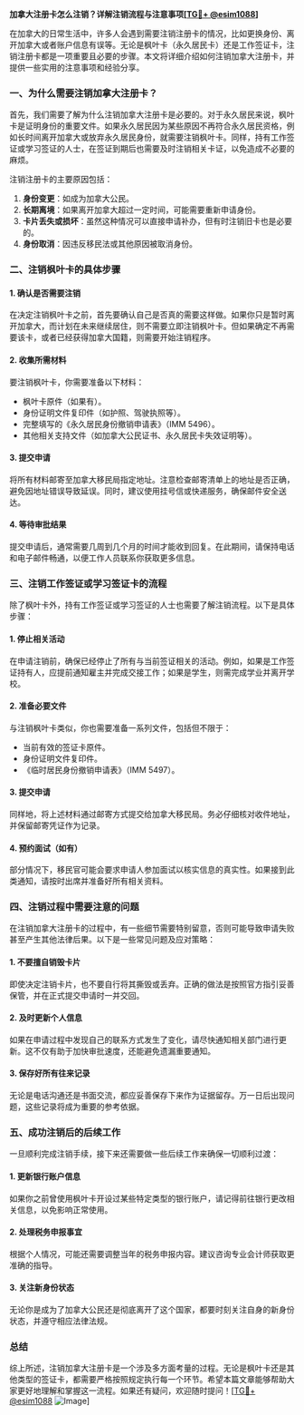 **加拿大注册卡怎么注销？详解注销流程与注意事项[[TG💪+ @esim1088](https://t.me/s/esim1088)]**

在加拿大的日常生活中，许多人会遇到需要注销注册卡的情况，比如更换身份、离开加拿大或者账户信息有误等。无论是枫叶卡（永久居民卡）还是工作签证卡，注销注册卡都是一项重要且必要的步骤。本文将详细介绍如何注销加拿大注册卡，并提供一些实用的注意事项和经验分享。

### 一、为什么需要注销加拿大注册卡？

首先，我们需要了解为什么注销加拿大注册卡是必要的。对于永久居民来说，枫叶卡是证明身份的重要文件。如果永久居民因为某些原因不再符合永久居民资格，例如长时间离开加拿大或放弃永久居民身份，就需要注销枫叶卡。同样，持有工作签证或学习签证的人士，在签证到期后也需要及时注销相关卡证，以免造成不必要的麻烦。

注销注册卡的主要原因包括：
1. **身份变更**：如成为加拿大公民。
2. **长期离境**：如果离开加拿大超过一定时间，可能需要重新申请身份。
3. **卡片丢失或损坏**：虽然这种情况可以直接申请补办，但有时注销旧卡也是必要的。
4. **身份取消**：因违反移民法或其他原因被取消身份。

### 二、注销枫叶卡的具体步骤

#### 1. 确认是否需要注销
在决定注销枫叶卡之前，首先要确认自己是否真的需要这样做。如果你只是暂时离开加拿大，而计划在未来继续居住，则不需要立即注销枫叶卡。但如果确定不再需要该卡，或者已经获得加拿大国籍，则需要开始注销程序。

#### 2. 收集所需材料
要注销枫叶卡，你需要准备以下材料：
- 枫叶卡原件（如果有）。
- 身份证明文件复印件（如护照、驾驶执照等）。
- 完整填写的《永久居民身份撤销申请表》（IMM 5496）。
- 其他相关支持文件（如加拿大公民证书、永久居民卡失效证明等）。

#### 3. 提交申请
将所有材料邮寄至加拿大移民局指定地址。注意检查邮寄清单上的地址是否正确，避免因地址错误导致延误。同时，建议使用挂号信或快递服务，确保邮件安全送达。

#### 4. 等待审批结果
提交申请后，通常需要几周到几个月的时间才能收到回复。在此期间，请保持电话和电子邮件畅通，以便工作人员联系你获取更多信息。

### 三、注销工作签证或学习签证卡的流程

除了枫叶卡外，持有工作签证或学习签证的人士也需要了解注销流程。以下是具体步骤：

#### 1. 停止相关活动
在申请注销前，确保已经停止了所有与当前签证相关的活动。例如，如果是工作签证持有人，应提前通知雇主并完成交接工作；如果是学生，则需完成学业并离开学校。

#### 2. 准备必要文件
与注销枫叶卡类似，你也需要准备一系列文件，包括但不限于：
- 当前有效的签证卡原件。
- 身份证明文件复印件。
- 《临时居民身份撤销申请表》（IMM 5497）。

#### 3. 提交申请
同样地，将上述材料通过邮寄方式提交给加拿大移民局。务必仔细核对收件地址，并保留邮寄凭证作为记录。

#### 4. 预约面试（如有）
部分情况下，移民官可能会要求申请人参加面试以核实信息的真实性。如果接到此类通知，请按时出席并准备好所有相关资料。

### 四、注销过程中需要注意的问题

在注销加拿大注册卡的过程中，有一些细节需要特别留意，否则可能导致申请失败甚至产生其他法律后果。以下是一些常见问题及应对策略：

#### 1. 不要擅自销毁卡片
即使决定注销卡片，也不要自行将其撕毁或丢弃。正确的做法是按照官方指引妥善保管，并在正式提交申请时一并交回。

#### 2. 及时更新个人信息
如果在申请过程中发现自己的联系方式发生了变化，请尽快通知相关部门进行更新。这不仅有助于加快审批速度，还能避免遗漏重要通知。

#### 3. 保存好所有往来记录
无论是电话沟通还是书面交流，都应妥善保存下来作为证据留存。万一日后出现问题，这些记录将成为重要的参考依据。

### 五、成功注销后的后续工作

一旦顺利完成注销手续，接下来还需要做一些后续工作来确保一切顺利过渡：

#### 1. 更新银行账户信息
如果你之前曾使用枫叶卡开设过某些特定类型的银行账户，请记得前往银行更改相关信息，以免影响正常使用。

#### 2. 处理税务申报事宜
根据个人情况，可能还需要调整当年的税务申报内容。建议咨询专业会计师获取更准确的指导。

#### 3. 关注新身份状态
无论你是成为了加拿大公民还是彻底离开了这个国家，都要时刻关注自身的新身份状态，并遵守相应法律法规。

### 总结

综上所述，注销加拿大注册卡是一个涉及多方面考量的过程。无论是枫叶卡还是其他类型的签证卡，都需要严格按照规定执行每一个环节。希望本篇文章能够帮助大家更好地理解和掌握这一流程。如果还有疑问，欢迎随时提问！[[TG💪+ @esim1088](https://t.me/s/esim1088) ![Image](https://i.postimg.cc/4NQfJmqS/Snipaste-2025-05-13-00-14-12.png)]